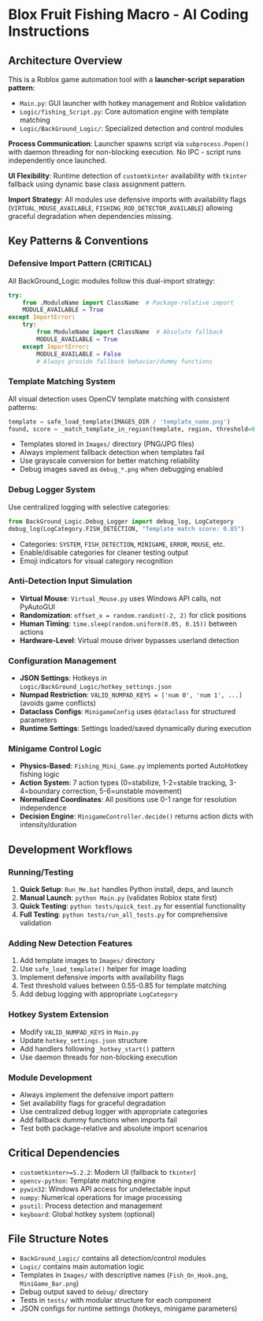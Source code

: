 # Blox Fruit Fishing Macro - AI Coding Instructions

## Architecture Overview

This is a Roblox game automation tool with a **launcher-script separation pattern**:
- `Main.py`: GUI launcher with hotkey management and Roblox validation  
- `Logic/fishing_Script.py`: Core automation engine with template matching
- `Logic/BackGround_Logic/`: Specialized detection and control modules

**Process Communication**: Launcher spawns script via `subprocess.Popen()` with daemon threading for non-blocking execution. No IPC - script runs independently once launched.

**UI Flexibility**: Runtime detection of `customtkinter` availability with `tkinter` fallback using dynamic base class assignment pattern.

**Import Strategy**: All modules use defensive imports with availability flags (`VIRTUAL_MOUSE_AVAILABLE`, `FISHING_ROD_DETECTOR_AVAILABLE`) allowing graceful degradation when dependencies missing.

## Key Patterns & Conventions

### Defensive Import Pattern (CRITICAL)
All BackGround_Logic modules follow this dual-import strategy:
```python
try:
    from .ModuleName import ClassName  # Package-relative import
    MODULE_AVAILABLE = True
except ImportError:
    try:
        from ModuleName import ClassName  # Absolute fallback  
        MODULE_AVAILABLE = True
    except ImportError:
        MODULE_AVAILABLE = False
        # Always provide fallback behavior/dummy functions
```

### Template Matching System
All visual detection uses OpenCV template matching with consistent patterns:
```python
template = safe_load_template(IMAGES_DIR / 'template_name.png')
found, score = _match_template_in_region(template, region, threshold=0.80)
```
- Templates stored in `Images/` directory (PNG/JPG files)
- Always implement fallback detection when templates fail
- Use grayscale conversion for better matching reliability  
- Debug images saved as `debug_*.png` when debugging enabled

### Debug Logger System
Use centralized logging with selective categories:
```python
from BackGround_Logic.Debug_Logger import debug_log, LogCategory
debug_log(LogCategory.FISH_DETECTION, "Template match score: 0.85")
```
- Categories: `SYSTEM`, `FISH_DETECTION`, `MINIGAME`, `ERROR`, `MOUSE`, etc.
- Enable/disable categories for cleaner testing output
- Emoji indicators for visual category recognition

### Anti-Detection Input Simulation
- **Virtual Mouse**: `Virtual_Mouse.py` uses Windows API calls, not PyAutoGUI
- **Randomization**: `offset_x = random.randint(-2, 2)` for click positions
- **Human Timing**: `time.sleep(random.uniform(0.05, 0.15))` between actions
- **Hardware-Level**: Virtual mouse driver bypasses userland detection

### Configuration Management
- **JSON Settings**: Hotkeys in `Logic/BackGround_Logic/hotkey_settings.json`
- **Numpad Restriction**: `VALID_NUMPAD_KEYS = ['num 0', 'num 1', ...]` (avoids game conflicts)
- **Dataclass Configs**: `MinigameConfig` uses `@dataclass` for structured parameters
- **Runtime Settings**: Settings loaded/saved dynamically during execution

### Minigame Control Logic  
- **Physics-Based**: `Fishing_Mini_Game.py` implements ported AutoHotkey fishing logic
- **Action System**: 7 action types (0=stabilize, 1-2=stable tracking, 3-4=boundary correction, 5-6=unstable movement)
- **Normalized Coordinates**: All positions use 0-1 range for resolution independence
- **Decision Engine**: `MinigameController.decide()` returns action dicts with intensity/duration

## Development Workflows

### Running/Testing
1. **Quick Setup**: `Run_Me.bat` handles Python install, deps, and launch
2. **Manual Launch**: `python Main.py` (validates Roblox state first)
3. **Quick Testing**: `python tests/quick_test.py` for essential functionality
4. **Full Testing**: `python tests/run_all_tests.py` for comprehensive validation

### Adding New Detection Features
1. Add template images to `Images/` directory
2. Use `safe_load_template()` helper for image loading
3. Implement defensive imports with availability flags
4. Test threshold values between 0.55-0.85 for template matching
5. Add debug logging with appropriate `LogCategory`

### Hotkey System Extension
- Modify `VALID_NUMPAD_KEYS` in `Main.py`
- Update `hotkey_settings.json` structure
- Add handlers following `_hotkey_start()` pattern
- Use daemon threads for non-blocking execution

### Module Development
- Always implement the defensive import pattern
- Set availability flags for graceful degradation
- Use centralized debug logger with appropriate categories
- Add fallback dummy functions when imports fail
- Test both package-relative and absolute import scenarios

## Critical Dependencies
- `customtkinter>=5.2.2`: Modern UI (fallback to `tkinter`)
- `opencv-python`: Template matching engine
- `pywin32`: Windows API access for undetectable input
- `numpy`: Numerical operations for image processing
- `psutil`: Process detection and management
- `keyboard`: Global hotkey system (optional)

## File Structure Notes
- `BackGround_Logic/` contains all detection/control modules
- `Logic/` contains main automation logic
- Templates in `Images/` with descriptive names (`Fish_On_Hook.png`, `MiniGame_Bar.png`)
- Debug output saved to `debug/` directory
- Tests in `tests/` with modular structure for each component
- JSON configs for runtime settings (hotkeys, minigame parameters)

